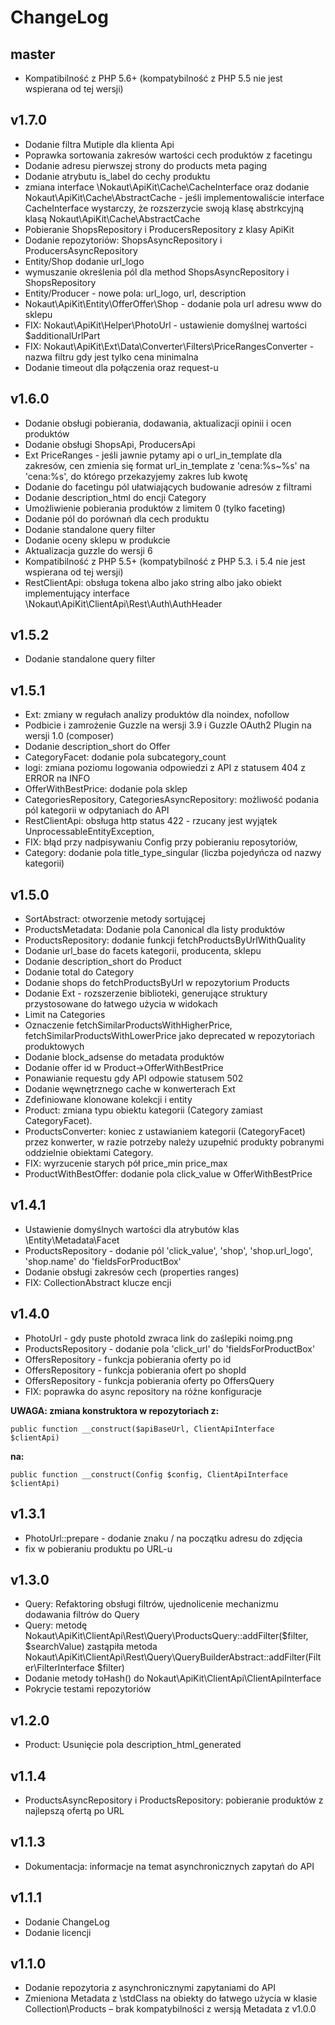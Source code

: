 ChangeLog
=========

master
-----
- Kompatibilność z PHP 5.6+ (kompatybilność z PHP 5.5 nie jest wspierana od tej wersji)

v1.7.0
------
- Dodanie filtra Mutiple dla klienta Api
- Poprawka sortowania zakresów wartości cech produktów z facetingu
- Dodanie adresu pierwszej strony do products meta paging
- Dodanie atrybutu is_label do cechy produktu
- zmiana interface \Nokaut\ApiKit\Cache\CacheInterface oraz dodanie Nokaut\ApiKit\Cache\AbstractCache - jeśli implementowaliście interface CacheInterface wystarczy, że rozszerzycie swoją klasę abstrkcyjną klasą Nokaut\ApiKit\Cache\AbstractCache
- Pobieranie ShopsRepository i ProducersRepository z klasy ApiKit
- Dodanie repozytoriów: ShopsAsyncRepository i ProducersAsyncRepository
- Entity/Shop dodanie url_logo
- wymuszanie określenia pól dla method ShopsAsyncRepository i ShopsRepository
- Entity/Producer - nowe pola: url_logo, url, description
- Nokaut\ApiKit\Entity\OfferOffer\Shop - dodanie pola url adresu www do sklepu
- FIX: Nokaut\ApiKit\Helper\PhotoUrl - ustawienie domyślnej wartości $additionalUrlPart
- FIX: Nokaut\ApiKit\Ext\Data\Converter\Filters\PriceRangesConverter - nazwa filtru gdy jest tylko cena minimalna
- Dodanie timeout dla połączenia oraz request-u

v1.6.0
------
- Dodanie obsługi pobierania, dodawania, aktualizacji opinii i ocen produktów
- Dodanie obsługi ShopsApi, ProducersApi
- Ext PriceRanges - jeśli jawnie pytamy api o url_in_template dla zakresów, cen zmienia się format url_in_template z 'cena:%s~%s' na 'cena:%s', do którego przekazyjemy zakres lub kwotę
- Dodanie do facetingu pól ułatwiających budowanie adresów z filtrami
- Dodanie description_html do encji Category
- Umożliwienie pobierania produktów z limitem 0 (tylko faceting)
- Dodanie pól do porównań dla cech produktu
- Dodanie standalone query filter
- Dodanie oceny sklepu w produkcie
- Aktualizacja guzzle do wersji 6
- Kompatibilność z PHP 5.5+ (kompatybilność z PHP 5.3. i 5.4 nie jest wspierana od tej wersji)
- RestClientApi: obsługa tokena albo jako string albo jako obiekt implementujący interface \Nokaut\ApiKit\ClientApi\Rest\Auth\AuthHeader

v1.5.2
------
- Dodanie standalone query filter

v1.5.1
------
- Ext: zmiany w regułach analizy produktów dla noindex, nofollow
- Podbicie i zamrożenie Guzzle na wersji 3.9 i Guzzle OAuth2 Plugin na wersji 1.0 (composer)
- Dodanie description_short do Offer
- CategoryFacet: dodanie pola subcategory_count
- logi: zmiana poziomu logowania odpowiedzi z API z statusem 404 z ERROR na INFO
- OfferWithBestPrice: dodanie pola sklep
- CategoriesRepository, CategoriesAsyncRepository: możliwość podania pól kategorii w odpytaniach do API
- RestClientApi: obsługa http status 422 - rzucany jest wyjątek UnprocessableEntityException,
- FIX: błąd przy nadpisywaniu Config przy pobieraniu reposytoriów,
- Category: dodanie pola title_type_singular (liczba pojedyńcza od nazwy kategorii)

v1.5.0
------
- SortAbstract: otworzenie metody sortującej
- ProductsMetadata: Dodanie pola Canonical dla listy produktów
- ProductsRepository: dodanie funkcji fetchProductsByUrlWithQuality
- Dodanie url_base do facets kategorii, producenta, sklepu
- Dodanie description_short do Product
- Dodanie total do Category
- Dodanie shops do fetchProductsByUrl w repozytorium Products
- Dodanie Ext - rozszerzenie biblioteki, generujące struktury przystosowane do łatwego użycia w widokach
- Limit na Categories
- Oznaczenie fetchSimilarProductsWithHigherPrice, fetchSimilarProductsWithLowerPrice jako deprecated w repozytoriach produktowych
- Dodanie block_adsense do metadata produktów
- Dodanie offer id w Product->OfferWithBestPrice
- Ponawianie requestu gdy API odpowie statusem 502
- Dodanie węwnętrznego cache w konwerterach Ext
- Zdefiniowane klonowane kolekcji i entity
- Product: zmiana typu obiektu kategorii (Category zamiast CategoryFacet).
- ProductsConverter: koniec z ustawianiem kategorii (CategoryFacet) przez konwerter, w razie potrzeby należy uzupełnić produkty pobranymi oddzielnie obiektami Category.
- FIX: wyrzucenie starych pół price_min price_max
- ProductWithBestOffer: dodanie pola click_value w OfferWithBestPrice

v1.4.1
------
- Ustawienie domyślnych wartości dla atrybutów klas \Entity\Metadata\Facet
- ProductsRepository - dodanie pól 'click_value', 'shop', 'shop.url_logo', 'shop.name' do 'fieldsForProductBox'
- Dodanie obsługi zakresów cech (properties ranges)
- FIX: CollectionAbstract klucze encji

v1.4.0
------
 - PhotoUrl - gdy puste photoId zwraca link do zaślepiki noimg<size>.png
 - ProductsRepository - dodanie pola 'click_url' do 'fieldsForProductBox'
 - OffersRepository - funkcja pobierania oferty po id
 - OffersRepository - funkcja pobierania ofert po shopId
 - OffersRepository - funkcja pobierania oferty po OffersQuery
 - FIX: poprawka do async repository na różne konfiguracje

**UWAGA: zmiana konstruktora w repozytoriach z:**

    public function __construct($apiBaseUrl, ClientApiInterface $clientApi)

**na:**

    public function __construct(Config $config, ClientApiInterface $clientApi)

v1.3.1
------
 - PhotoUrl::prepare - dodanie znaku / na początku adresu do zdjęcia
 - fix w pobieraniu produktu po URL-u

v1.3.0
------
 - Query: Refaktoring obsługi filtrów, ujednolicenie mechanizmu dodawania filtrów do Query
 - Query: metodę Nokaut\ApiKit\ClientApi\Rest\Query\ProductsQuery::addFilter($filter, $searchValue) zastąpiła metoda Nokaut\ApiKit\ClientApi\Rest\Query\QueryBuilderAbstract::addFilter(Filter\FilterInterface $filter)
 - Dodanie metody toHash() do Nokaut\ApiKit\ClientApi\ClientApiInterface
 - Pokrycie testami repozytoriów

v1.2.0
------
 - Product: Usunięcie pola description_html_generated

v1.1.4
------
 - ProductsAsyncRepository i ProductsRepository: pobieranie produktów z najlepszą ofertą po URL

v1.1.3
------
 - Dokumentacja: informacje na temat asynchronicznych zapytań do API

v1.1.1
------
 - Dodanie ChangeLog
 - Dodanie licencji

v1.1.0
------
 - Dodanie repozytoria z asynchronicznymi zapytaniami do API
 - Zmieniona Metadata z \stdClass na obiekty do łatwego użycia w klasie Collection\Products – brak kompatybilności z wersją Metadata z v1.0.0